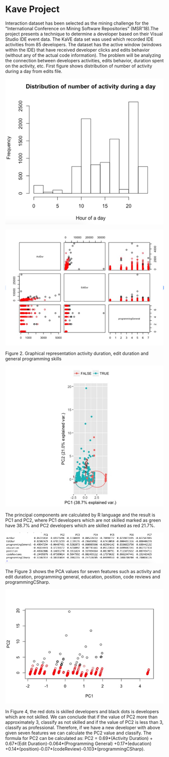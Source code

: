 # Kave Project

Interaction dataset has been selected as the mining challenge for the "International Conference on Mining Software Repositories" (MSR'18).The project presents a technique to determine a developer based on their Visual Studio IDE event data. The KaVE data set was used  which recorded IDE activities from 85 developers. The dataset has the active window (windows within the IDE) that have received developer clicks and edits behavior (without any of the actual code information). The problem will be analyzing the connection between developers activities, edits behavior, duration spent on the activity, etc.
First figure shows distribution of number of activity during a day from edits file.

![Screenshot](/images/distribution.png)

![Screenshot](/images/feature.png)

Figure 2. Graphical representation  activity duration, edit duration and general programming skills


![Screenshot](/images/PCA1.jpeg)

The principal components are calculated by R language and the result is  PC1 and PC2, where PC1 developers which are not skilled marked as green have 38.7% and PC2 developers which are skilled marked as red 21.7%.


![Screenshot](/images/pca.png)

The Figure 3 shows the PCA values for seven features such as activity and edit duration, programming general, education, position, code reviews and programmingCSharp.


![Screenshot](/images/PCA-clusters.jpeg)

In Figure 4, the red dots is skilled developers and black dots is developers which are not skilled. We can conclude  that if the value of PC2 more than approximately 3, classify as not skilled and if the value of PC2 is less than 3, classify as professional. Therefore, if we have a new developer with above given seven features we can calculate the PC2 value and classify. The formula for PC2 can be calculated as: PC2 = 0.69*(Activity Duration) + 0.67*(Edit Duration)-0.064*(Programming General) +0.17*(education) +0.14*(position)-0.07*(codeReview)-0.103*(programmingCSharp).
